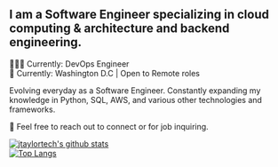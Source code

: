 ## I am a Software Engineer specializing in cloud computing & architecture and backend engineering.

👨🏽‍💻 Currently: DevOps Engineer </br>
📍 Currently: Washington D.C | Open to Remote roles

Evolving everyday as a Software Engineer. Constantly expanding my knowledge in Python, SQL, AWS, and various other technologies and frameworks.

💬 Feel free to reach out to connect or for job inquiring.

[![jtaylortech's github stats](https://github-readme-stats.vercel.app/api?username=jtaylortech&show_icons=true&title_color=fff&icon_color=79ff97&text_color=9f9f9f&bg_color=151515)](https://github.com/jtaylortech&theme=dracula)
</br>
[![Top Langs](https://github-readme-stats.vercel.app/api/top-langs/?username=jtaylortech&layout=compact)](https://github.com/jtaylortech/github-readme-stats&theme=dracula)
